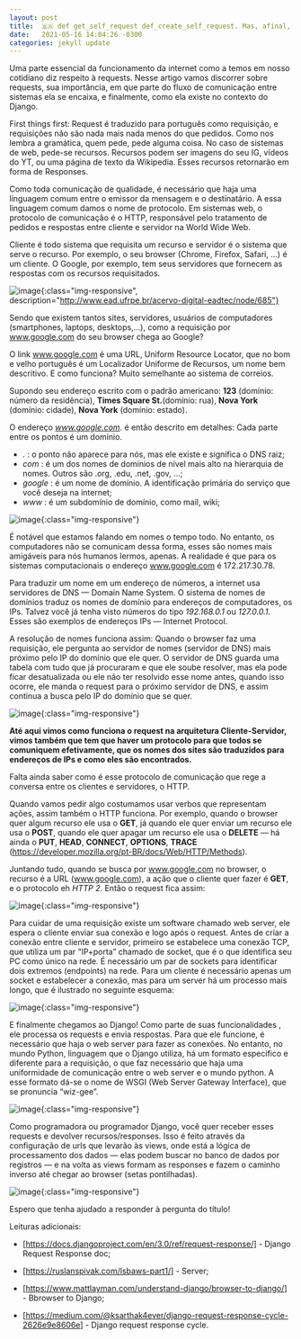 ```yaml
---
layout: post
title:  🇧🇷 def get_self_request def_create_self_request. Mas, afinal, o que é request?
date:   2021-05-16 14:04:26 -0300
categories: jekyll update
---
```


Uma parte essencial da funcionamento da internet como a temos em nosso cotidiano diz respeito à requests. Nesse artigo vamos discorrer sobre requests, sua importância, em que parte do fluxo de comunicação entre sistemas ela se encaixa, e finalmente, como ela existe no contexto do Django.


First things first: Request é traduzido para português como requisição, e requisições não são nada mais nada menos do que pedidos. Como nos lembra a gramática, quem pede, pede alguma coisa. No caso de sistemas de web, pede-se recursos. Recursos podem ser imagens do seu IG, vídeos do YT, ou uma página de texto da Wikipedia. Esses recursos retornarão em forma de Responses.


Como toda comunicação de qualidade, é necessário que haja uma linguagem comum entre o emissor da mensagem e o destinatário. A essa linguagem comum damos o nome de protocolo. Em sistemas web, o protocolo de comunicação é o HTTP, responsável pelo tratamento de pedidos e respostas entre cliente e servidor na World Wide Web.


Cliente é todo sistema que requisita um recurso e servidor é o sistema que serve o recurso. Por exemplo, o seu browser (Chrome, Firefox, Safari, …) é um cliente. O Google, por exemplo, tem seus servidores que fornecem as respostas com os recursos requisitados.


![image](../../../../../../images/primeiro_post/cliente_servidor.jpeg){:class="img-responsive", description="http://www.ead.ufrpe.br/acervo-digital-eadtec/node/685"}


Sendo que existem tantos sites, servidores, usuários de computadores (smartphones, laptops, desktops,…), como a requisição por www.google.com do seu browser chega ao Google?

O link www.google.com é uma URL, Uniform Resource Locator, que no bom e velho português é um Localizador Uniforme de Recursos, um nome bem descritivo. E como funciona? Muito semelhante ao sistema de correios.

Supondo seu endereço escrito com o padrão americano: **123** (domínio: número da residência), **Times Square St.**(domínio: rua), **Nova York** (domínio: cidade), **Nova York** (domínio: estado).

O endereço _www.google.com_. é então descrito em detalhes:
Cada parte entre os pontos é um domínio.


- _._ : o ponto não aparece para nós, mas ele existe e significa o DNS raiz;
- _com_ : é um dos nomes de domínios de nível mais alto na hierarquia de nomes. Outros são .org, .edu, .net, .gov, …;
- _google_ : é um nome de domínio. A identificação primária do serviço que você deseja na internet;
- _www_ : é um subdomínio de domínio, como mail, wiki;


![image](../../../../../../images/primeiro_post/resolucao_de_nomes.jpeg){:class="img-responsive"}


É notável que estamos falando em nomes o tempo todo. No entanto, os computadores não se comunicam dessa forma, esses são nomes mais amigáveis para nós humanos lermos, apenas. A realidade é que para os sistemas computacionais o endereço www.google.com é 172.217.30.78.


Para traduzir um nome em um endereço de números, a internet usa servidores de DNS — Domain Name System. O sistema de nomes de domínios traduz os nomes de domínio para endereços de computadores, os IPs. Talvez você já tenha visto números do tipo _192.168.0.1_ ou _127.0.0.1_. Esses são exemplos de endereços IPs — Internet Protocol.


A resolução de nomes funciona assim: Quando o browser faz uma requisição, ele pergunta ao servidor de nomes (servidor de DNS) mais próximo pelo IP do domínio que ele quer. O servidor de DNS guarda uma tabela com tudo que já procuraram e que ele soube resolver, mas ela pode ficar desatualizada ou ele não ter resolvido esse nome antes, quando isso ocorre, ele manda o request para o próximo servidor de DNS, e assim continua a busca pelo IP do domínio que se quer.

![image](../../../../../../images/primeiro_post/dns.png){:class="img-responsive"}

**Até aqui vimos como funciona o request na arquitetura Cliente-Servidor, vimos também que tem que haver um protocolo para que todos se comuniquem efetivamente, que os nomes dos sites são traduzidos para endereços de IPs e como eles são encontrados.**

Falta ainda saber como é esse protocolo de comunicação que rege a conversa entre os clientes e servidores, o HTTP.

Quando vamos pedir algo costumamos usar verbos que representam ações, assim também o HTTP funciona. Por exemplo, quando o browser quer algum recurso ele usa o **GET**, já quando ele quer enviar um recurso ele usa o **POST**, quando ele quer apagar um recurso ele usa o **DELETE** — há ainda o **PUT**, **HEAD**, **CONNECT**, **OPTIONS**, **TRACE** (https://developer.mozilla.org/pt-BR/docs/Web/HTTP/Methods).

Juntando tudo, quando se busca por www.google.com no browser, o recurso é a URL (www.google.com), a ação que o cliente quer fazer é **GET**, e o protocolo eh _HTTP 2_. Então o request fica assim:

![image](../../../../../../images/primeiro_post/request.png){:class="img-responsive"}

Para cuidar de uma requisição existe um software chamado web server, ele espera o cliente enviar sua conexão e logo após o request. Antes de criar a conexão entre cliente e servidor, primeiro se estabelece uma conexão TCP, que utiliza um par “IP+porta” chamado de socket, que é o que identifica seu PC como único na rede. É necessário um par de sockets para identificar dois extremos (endpoints) na rede. Para um cliente é necessário apenas um socket e estabelecer a conexão, mas para um server há um processo mais longo, que é ilustrado no seguinte esquema:

![image](../../../../../../images/primeiro_post/listen_server.png){:class="img-responsive"}


E finalmente chegamos ao Django! Como parte de suas funcionalidades , ele processa os requests e envia respostas. Para que ele funcione, é necessário que haja o web server para fazer as conexões. No entanto, no mundo Python, linguagem que o Django utiliza, há um formato específico e diferente para a requisição, o que faz necessário que haja uma uniformidade de comunicação entre o web server e o mundo python. A esse formato dá-se o nome de WSGI (Web Server Gateway Interface), que se pronuncia “wiz-gee”.

![image](../../../../../../images/primeiro_post/middleware.png){:class="img-responsive"}

Como programadora ou programador Django, você quer receber esses requests e devolver recursos/responses. Isso é feito através da configuração de urls que levarão às views, onde está a lógica de processamento dos dados — elas podem buscar no banco de dados por registros — e na volta as views formam as responses e fazem o caminho inverso até chegar ao browser (setas pontilhadas).

![image](../../../../../../images/primeiro_post/dns_until_pc.png){:class="img-responsive"}

Espero que tenha ajudado a responder à pergunta do título!


Leituras adicionais:


- [https://docs.djangoproject.com/en/3.0/ref/request-response/] - Django Request Response doc;

- [https://ruslanspivak.com/lsbaws-part1/] - Server;

- [https://www.mattlayman.com/understand-django/browser-to-django/] - Bbrowser to Django;

- [https://medium.com/@ksarthak4ever/django-request-response-cycle-2626e9e8606e] - Django request response cycle.